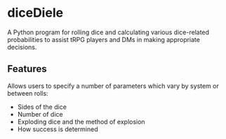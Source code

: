 # diceDiele

A Python program for rolling dice and calculating various dice-related probabilities to assist tRPG players and DMs in making appropriate decisions.

## Features

Allows users to specify a number of parameters which vary by system or between rolls:
- Sides of the dice
- Number of dice
- Exploding dice and the method of explosion
- How success is determined